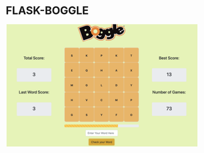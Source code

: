# FLASK-BOGGLE

<p align="center">
  <img src="/static/images/sample.png" width="500" title="hover text">
</p>
